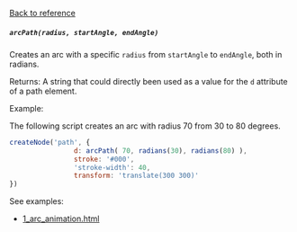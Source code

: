 [Back to reference](../README.md)

##### `arcPath(radius, startAngle, endAngle)` 
Creates an arc with a specific `radius` from `startAngle` to `endAngle`, both in radians.

Returns:
A string that could directly been used as a value for the `d` attribute of a path element.

Example:

The following script creates an arc with radius 70 from 30 to 80 degrees. 
```javascript
createNode('path', {
				d: arcPath( 70, radians(30), radians(80) ),
				stroke: '#000',
				'stroke-width': 40,
				transform: 'translate(300 300)'
})
```

See examples:
- [1_arc_animation.html](../examples/5_special_shapes/1_arc_animation.html)
